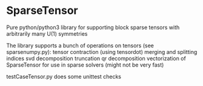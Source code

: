 # SparseTensor

Pure python/python3 library for supporting block sparse tensors with arbitrarily many U(1) symmetries

The library supports a bunch of operations on tensors (see sparsenumpy.py):
  tensor contraction (using tensordot)
  merging and splitting indices
  svd decomposition
  truncation
  qr decomposition
  vectorization of SparseTensor for use in sparse solvers (might not be very fast)
  
testCaseTensor.py does some unittest checks 
  
